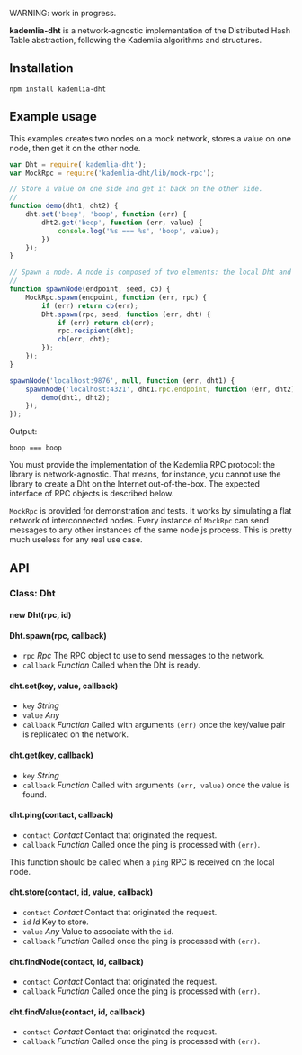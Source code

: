 WARNING: work in progress.

**kademlia-dht** is a network-agnostic implementation of the Distributed
Hash Table abstraction, following the Kademlia algorithms and structures.

## Installation

    npm install kademlia-dht

## Example usage

This examples creates two nodes on a mock network, stores a value on
one node, then get it on the other node.

```js
var Dht = require('kademlia-dht');
var MockRpc = require('kademlia-dht/lib/mock-rpc');

// Store a value on one side and get it back on the other side.
//
function demo(dht1, dht2) {
    dht.set('beep', 'boop', function (err) {
        dht2.get('beep', function (err, value) {
            console.log('%s === %s', 'boop', value);
        })
    });
}

// Spawn a node. A node is composed of two elements: the local Dht and the Rpc.
//
function spawnNode(endpoint, seed, cb) {
    MockRpc.spawn(endpoint, function (err, rpc) {
        if (err) return cb(err);
        Dht.spawn(rpc, seed, function (err, dht) {
            if (err) return cb(err);
            rpc.recipient(dht);
            cb(err, dht);
        });
    });
}

spawnNode('localhost:9876', null, function (err, dht1) {
    spawnNode('localhost:4321', dht1.rpc.endpoint, function (err, dht2) {
        demo(dht1, dht2);
    });
});
```

Output:

    boop === boop

You must provide the implementation of the Kademlia RPC protocol: the library
is network-agnostic. That means, for instance, you cannot use the library to
create a Dht on the Internet out-of-the-box. The expected interface of RPC
objects is described below.

`MockRpc` is provided for demonstration and tests. It works by simulating a
flat network of interconnected nodes. Every instance of `MockRpc` can send
messages to any other instances of the same node.js process. This is pretty
much useless for any real use case.

## API

### Class: Dht

#### new Dht(rpc, id)

#### Dht.spawn(rpc, callback)

  * `rpc` *Rpc* The RPC object to use to send messages to the network.
  * `callback` *Function* Called when the Dht is ready.

#### dht.set(key, value, callback)

  * `key` *String*
  * `value` *Any*
  * `callback` *Function* Called with arguments `(err)` once the key/value pair
    is replicated on the network.

#### dht.get(key, callback)

  * `key` *String*
  * `callback` *Function* Called with arguments `(err, value)` once the value
    is found.

#### dht.ping(contact, callback)

  * `contact` *Contact* Contact that originated the request.
  * `callback` *Function* Called once the ping is processed with `(err)`.

This function should be called when a `ping` RPC is received on the local node.

#### dht.store(contact, id, value, callback)

  * `contact` *Contact* Contact that originated the request.
  * `id` *Id* Key to store.
  * `value` *Any* Value to associate with the `id`.
  * `callback` *Function* Called once the ping is processed with `(err)`.

#### dht.findNode(contact, id, callback)

  * `contact` *Contact* Contact that originated the request.
  * `callback` *Function* Called once the ping is processed with `(err)`.

#### dht.findValue(contact, id, callback)

  * `contact` *Contact* Contact that originated the request.
  * `callback` *Function* Called once the ping is processed with `(err)`.

